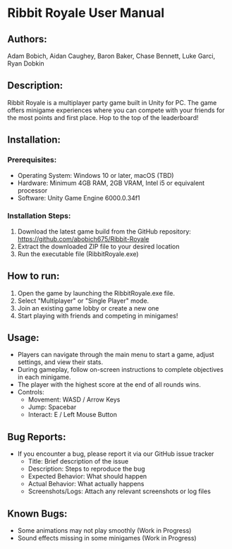 # Ribbit Royale User Manual
## Authors:
Adam Bobich, Aidan Caughey, Baron Baker, Chase Bennett, Luke Garci, Ryan Dobkin

## Description:
Ribbit Royale is a multiplayer party game built in Unity for PC. The game offers minigame experiences where you can compete with your friends for the most points and first place. Hop to the top of the leaderboard!

## Installation:
  ### Prerequisites:
  - Operating System: Windows 10 or later, macOS (TBD)
  - Hardware: Minimum 4GB RAM, 2GB VRAM, Intel i5 or equivalent processor
  - Software: Unity Game Engine 6000.0.34f1
  
  ### Installation Steps:
  1. Download the latest game build from the GitHub repository: https://github.com/abobich675/Ribbit-Royale
  2. Extract the downloaded ZIP file to your desired location
  3. Run the executable file (RibbitRoyale.exe)

## How to run:
  1. Open the game by launching the RibbitRoyale.exe file.
  2. Select "Multiplayer" or "Single Player" mode.
  3. Join an existing game lobby or create a new one
  4. Start playing with friends and competing in minigames!

## Usage:
  - Players can navigate through the main menu to start a game, adjust settings, and view their stats.
  - During gameplay, follow on-screen instructions to complete objectives in each minigame.
  - The player with the highest score at the end of all rounds wins.
  - Controls:
      - Movement: WASD / Arrow Keys
      - Jump: Spacebar
      - Interact: E / Left Mouse Button

## Bug Reports:
  - If you encounter a bug, please report it via our GitHub issue tracker
    - Title: Brief description of the issue
    - Description: Steps to reproduce the bug
    - Expected Behavior: What should happen
    - Actual Behavior: What actually happens
    - Screenshots/Logs: Attach any relevant screenshots or log files

## Known Bugs:
  - Some animations may not play smoothly (Work in Progress)
  - Sound effects missing in some minigames (Work in Progress)
